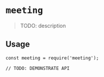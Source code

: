# `meeting`

> TODO: description

## Usage

```
const meeting = require('meeting');

// TODO: DEMONSTRATE API
```
